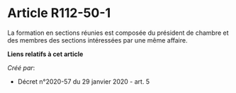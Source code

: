 # Article R112-50-1

La formation en sections réunies est composée du président de chambre et des membres des sections intéressées par une même
affaire.

**Liens relatifs à cet article**

_Créé par_:

  - Décret n°2020-57 du 29 janvier 2020 - art. 5
